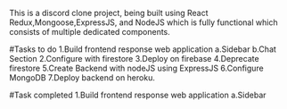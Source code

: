 This is a discord clone project,
being built using React Redux,Mongoose,ExpressJS, and NodeJS which is fully functional which consists of multiple dedicated components.

#Tasks to do
1.Build frontend response web application
a.Sidebar
b.Chat Section
2.Configure with firestore
3.Deploy on firebase
4.Deprecate firestore
5.Create Backend with nodeJS using ExpressJS
6.Configure MongoDB
7.Deploy backend on heroku.

#Task completed
1.Build frontend response web application
a.Sidebar
